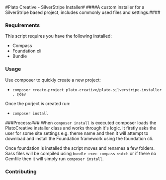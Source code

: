 #Plato Creative - SilverStripe Installer#
####A custom installer for a SilverStripe based project, includes commonly used files and settings.####

### Requirements ###
This script requires you have the following installed:
- Compass
- Foundation cli
- Bundle

### Usage ###
Use composer to quickly create a new project:
- `composer create-project plato-creative/plato-silverstripe-installer . @dev`

Once the porject is created run:
- `composer install`

###Process:###
When `composer install` is executed composer loads the PlatoCreative installer class and works through it's logic.
It firstly asks the user for some site settings e.g. theme name and then it will attempt to download and install the Foundation framework using the foundation cli. 

Once foundation is installed the script moves and renames a few folders.
Sass files will be compiled using `bundle exec compass watch` or if there no Gemfile then it will simply run `composer install`.

### Contributing ###
